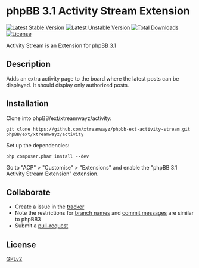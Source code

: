 # phpBB 3.1 Activity Stream Extension

[![Latest Stable Version](https://poser.pugx.org/xtreamwayz/activity/v/stable.svg)](https://packagist.org/packages/xtreamwayz/activity)
[![Latest Unstable Version](https://poser.pugx.org/xtreamwayz/activity/v/unstable.svg)](https://packagist.org/packages/xtreamwayz/activity)
[![Total Downloads](https://poser.pugx.org/xtreamwayz/activity/downloads.svg)](https://packagist.org/packages/xtreamwayz/activity)
[![License](https://poser.pugx.org/xtreamwayz/activity/license.svg)](https://packagist.org/packages/xtreamwayz/activity)

Activity Stream is an Extension for [phpBB 3.1](https://www.phpbb.com/)

## Description

Adds an extra activity page to the board where the latest posts can be displayed. It should display only authorized posts.

## Installation

Clone into phpBB/ext/xtreamwayz/activity:

    git clone https://github.com/xtreamwayz/phpbb-ext-activity-stream.git phpBB/ext/xtreamwayz/activity

Set up the dependencies:

    php composer.phar install --dev

Go to "ACP" > "Customise" > "Extensions" and enable the "phpBB 3.1 Activity Stream Extension" extension.

## Collaborate

* Create a issue in the [tracker](https://github.com/xtreamwayz/phpbb-ext-activity-stream/issues)
* Note the restrictions for [branch names](https://wiki.phpbb.com/Git#Branch_Names) and [commit messages](https://wiki.phpbb.com/Git#Commit_Messages) are similar to phpBB3
* Submit a [pull-request](https://github.com/xtreamwayz/phpbb-ext-activity-stream/pulls)

## License

[GPLv2](license.txt)
